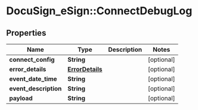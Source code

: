 # DocuSign_eSign::ConnectDebugLog

## Properties
Name | Type | Description | Notes
------------ | ------------- | ------------- | -------------
**connect_config** | **String** |  | [optional] 
**error_details** | [**ErrorDetails**](ErrorDetails.md) |  | [optional] 
**event_date_time** | **String** |  | [optional] 
**event_description** | **String** |  | [optional] 
**payload** | **String** |  | [optional] 


